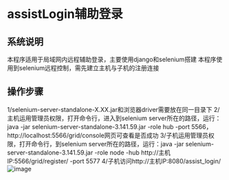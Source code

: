 # assistLogin辅助登录
## 系统说明
本程序适用于局域网内远程辅助登录，主要使用django和selenium搭建
本程序使用到selenium远程控制，需先建立主机与子机的注册连接
## 操作步骤
1/selenium-server-standalone-X.XX.jar和浏览器driver需要放在同一目录下
2/主机运用管理员权限，打开命令行，进入到selenium server所在的路径，运行：java -jar selenium-server-standalone-3.141.59.jar -role hub -port 5566，
http://localhost:5566/grid/console网页可查看是否成功
3/子机运用管理员权限，打开命令行，到selenium server所在的路径，运行：java -jar selenium-server-standalone-3.141.59.jar -role node -hub http://主机IP:5566/grid/register/ -port 5577
4/子机访问http://主机IP:8080/assist_login/
![image](https://user-images.githubusercontent.com/83357789/205450345-4f7f00aa-f479-490e-a029-b4a515880aba.png)
